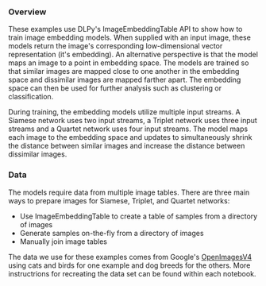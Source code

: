 ### Overview
These examples use DLPy's ImageEmbeddingTable API to show how to train image embedding models. When supplied with an input image, these models return the image's corresponding low-dimensional vector representation (it's embedding). An alternative perspective is that the model maps an image to a point in embedding space. The models are trained so that similar images are mapped close to one another in the embedding space and dissimilar images are mapped farther apart. The embedding space can then be used for further analysis such as clustering or classification.

During training, the embedding models utilize multiple input streams. A Siamese network uses two input streams, a Triplet network uses three input streams and a Quartet network uses four input streams. The model maps each image to the embedding space and updates to simultaneously shrink the distance between similar images and increase the distance between dissimilar images.

### Data
The models require data from multiple image tables. There are three main ways to prepare images for Siamese, Triplet, and Quartet networks:

* Use ImageEmbeddingTable to create a table of samples from a directory of images
* Generate samples on-the-fly from a directory of images
* Manually join image tables

The data we use for these examples comes from Google's [OpenImagesV4](https://arxiv.org/abs/1811.00982) using cats and birds for one example and dog breeds for the others. More instructrions for recreating the data set can be found within each notebook.
